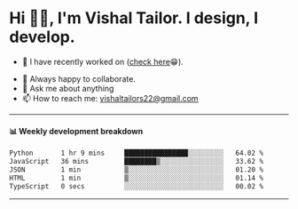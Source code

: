 # Hi 👋🏻, I'm Vishal Tailor. I design, I develop.

- 🔭 I have recently worked on ([check here](https://vishaltailor.com)😁).
<!-- - 🎦 Currently watching: JavaScript: The Hard Parts By Will Sentance. -->
- 👯 Always happy to collaborate.
- 💬 Ask me about anything
- 📫 How to reach me: <a href="mailto:vishaltailors22@gmail.com">vishaltailors22@gmail.com</a>

<hr /> 
<h4>📊 Weekly development breakdown</h4>
<!--START_SECTION:waka-->

```txt
Python       1 hr 9 mins     ████████████████░░░░░░░░░   64.02 %
JavaScript   36 mins         ████████▒░░░░░░░░░░░░░░░░   33.62 %
JSON         1 min           ▒░░░░░░░░░░░░░░░░░░░░░░░░   01.20 %
HTML         1 min           ▒░░░░░░░░░░░░░░░░░░░░░░░░   01.14 %
TypeScript   0 secs          ░░░░░░░░░░░░░░░░░░░░░░░░░   00.02 %
```

<!--END_SECTION:waka-->
<hr /> 

<!-- ![](./profile-3d-contrib/profile-green-animate.svg) -->
